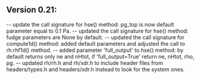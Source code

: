 Version 0.21:
-------------

-- update the call signature for hse() method: pg_top is now default parameter equal to 0.1 Pa.
-- updated the call signature for hse() method: fudge parameters are None by default.
-- updated the call signature for compute1d() method: added default parameters and adjusted the call to rh.rhf1d() method.
-- added parameter 'full_output' to hse() method: by default returns only ne and nHtot, if 'full_output=True' return ne, nHtot, rho, pg.
-- updated rh/rh.h and rh/xdr.h to include header files from headers/types.h and headers/xdr.h instead to look for the system ones.